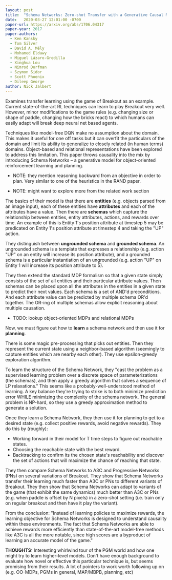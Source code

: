 ```yaml
---
layout: post
title:  "Schema Networks: Zero-shot Transfer with a Generative Causal Model of Intuitive Physics"
date:   2020-03-27 12:01:00 -0700
paper-url: https://arxiv.org/abs/1706.04317
paper-year: 2017
paper-authors:
  - Ken Kansky
  - Tom Silver
  - David A. Mély
  - Mohamed Eldawy
  - Miguel Lázaro-Gredilla
  - Xinghua Lou
  - Nimrod Dorfman
  - Szymon Sidor
  - Scott Phoenix
  - Dileep George
author: Nick Jalbert
---
```


Examines transfer learning using the game of Breakout as an example.
Current state-of-the-art RL techniques can learn to play Breakout
very well.  However, minor modifications to the game rules (e.g.
changing size or shape of paddle, changing how the bricks react) to
which humans can easily adapt will break deep neural net based
agents.

Techniques like model-free DQN make no assumption about the domain.
This makes it useful for one off tasks but it can overfit the
particulars of the domain and limit its ability to generalize to
closely related (in human terms) domains.  Object-based and
relational representations have been explored to address this
limitation.  This paper throws causality into the mix by introducing
Schema Networks – a generative model for object-oriented
reinforcement learning and planning.

* NOTE: they mention reasoning backward from an objective in order to
  plan.  Very similar to one of the heuristics in the RAND paper.

* NOTE: might want to explore more from the related work section

The basics of their model is that there are **entities** (e.g.
objects parsed from an image input), each of these entities have
**attributes** and each of the attributes have a value.  Then there
are **schemas** which capture the relationship between entities,
entity attributes, actions, and rewards over time. An example of this
is Entity 1's position attribute at timestep 5 may be predicated on
Entity 1's position attribute at timestep 4 and taking the "UP"
action.

They distinguish between **ungrounded schema** and **grounded
schema**. An ungrounded schema is a template that expresses a
relationship (e.g. action "UP" on an entity will increase its
position attribute), and a grounded schema is a particular
instantiation of an ungrounded (e.g. action "UP" on Entity 1 will
increase its position attribute to 5).

They then extend the standard MDP formalism so that a given state
simply consists of the set of all entities and their particular
attribute values.  Then schemas can be placed upon all the attributes
in the entities in a given state to predict their next values.  Each
schema is a set of AND'd preconditions.  And each attribute value can
be predicted by multiple schema OR'd together.  The OR-ing of
multiple schemas allow explicit reasoning about multiple causation.

* TODO: lookup object-oriented MDPs and relational MDPs

Now, we must figure out how to **learn** a schema network and then
use it for **planning**.

There is some magic pre-processing that picks out entities.  Then
they represent the current state using a neighbor-based algorithm
(seemingly to capture entities which are nearby each other).  They
use epsilon-greedy exploration algorithm.

To learn the structure of the Schema Network, they "cast the problem
as a supervised learning problem over a discrete space of
parameterizations (the schemas),  and then apply a greedy algorithm
that solves a sequence of LP relaxations."  This seems like a
probably-well-understood method of learning.  A key balance they're
trying to strike is to both minimize prediction error WHILE
minimizing the complexity of the schema network.  The general problem
is NP-hard, so they use a greedy approximation method to generate a
solution.

Once they learn a Schema Network, they then use it for planning to
get to a desired state (e.g. collect positive rewards, avoid negative
rewards). They do this by (roughly):

* Working forward in their model for T time steps to figure out
  reachable states.
* Choosing the reachable state with the best reward.
* Backtracking to confirm its the chosen state's reachability and
  discover the set of actions that will maximize the chance of
  reaching that state.

They then compare Schema Networks to A3C and Progressive Networks
(PNs) on several variations of Breakout.  They show that Schema
Networks transfer their learning much faster than A3C or PNs to
different variants of Breakout.  They then show that Schema Networks
can adapt to variants of the game (that exhibit the same dynamics)
much better than A3C or PNs (e.g. when paddle is offset by N pixels)
in a zero-shot setting (i.e. train only on regular breakout and then
have it play the variant).

From the conclusion: "Instead of learning policies to maximize
rewards, the learning objective for Schema Networks is designed to
understand causality within these environments.  The fact that Schema
Networks are able to achieve rewards more efficiently than
state-of-the-art model-free methods like A3C is all the more notable,
since high scores are a byproduct of learning an accurate model of
the game."

**THOUGHTS:** Interesting whirlwind tour of the PGM world and how one
might try to learn higher-level models.  Don't have enough background
to evaluate how novel or effective this particular technique is, but
seems promising from their results. A lot of pointers to work worth
following up on (e.g. OO-MDPs, PGMs in general, MAP/MBPB, planning,
etc)

